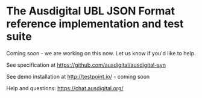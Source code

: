 # The Ausdigital UBL JSON Format reference implementation and test suite

Coming soon - we are working on this now.  Let us know if you'd like to help.

See specification at https://github.com/ausdigital/ausdigital-syn

See demo installation at http://testpoint.io/ - coming soon

Help and questions: https://chat.ausdigital.org/
